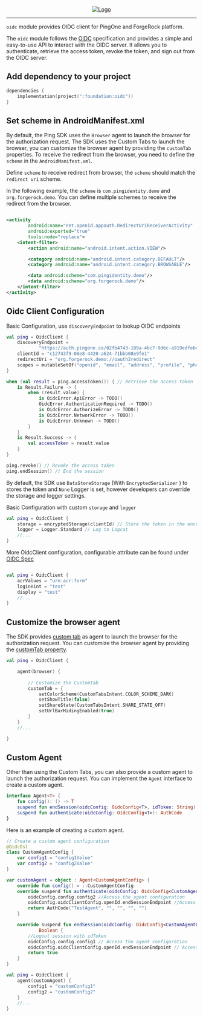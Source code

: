 <p align="center">
  <a href="https://github.com/ForgeRock/ping-android-sdk">
    <img src="https://www.pingidentity.com/content/dam/picr/nav/Ping-Logo-2.svg" alt="Logo">
  </a>
  <hr/>
</p>

`oidc` module provides OIDC client for PingOne and ForgeRock platform.

The `oidc` module follows the [OIDC](https://openid.net/specs/openid-connect-core-1_0.html) specification and
provides a simple and easy-to-use API to interact with the OIDC server. It allows you to authenticate, retrieve the
access token, revoke the token, and sign out from the OIDC server.

## Add dependency to your project

```kotlin
dependencies {
    implementation(project(":foundation:oidc"))
}
```

## Set scheme in AndroidManifest.xml

By default, the Ping SDK uses the `Browser` agent to launch the browser for the authorization request.
The SDK uses the Custom Tabs to launch the browser, you can customize the browser agent by providing the `customTab`
properties. To receive the redirect from the browser, you need to define the `scheme` in the `AndroidManifest.xml`.

Define `scheme` to receive redirect from browser, the `scheme` should match the `redirect uri` scheme.

In the following example, the `scheme` is `com.pingidentity.demo` and `org.forgerock.demo`. You can define multiple schemes
to receive the redirect from the browser.

```xml

<activity
        android:name="net.openid.appauth.RedirectUriReceiverActivity"
        android:exported="true"
        tools:node="replace">
    <intent-filter>
        <action android:name="android.intent.action.VIEW"/>

        <category android:name="android.intent.category.DEFAULT"/>
        <category android:name="android.intent.category.BROWSABLE"/>

        <data android:scheme="com.pingidentity.demo"/>
        <data android:scheme="org.forgerock.demo"/>
    </intent-filter>
</activity>
```

## Oidc Client Configuration

Basic Configuration, use `discoveryEndpoint` to lookup OIDC endpoints

```kotlin
val ping = OidcClient {
    discoveryEndpoint =
            "https://auth.pingone.ca/02fb4743-189a-4bc7-9d6c-a919edfe6447/as/.well-known/openid-configuration"
    clientId = "c12743f9-08e8-4420-a624-71bbb08e9fe1"
    redirectUri = "org.forgerock.demo://oauth2redirect"
    scopes = mutableSetOf("openid", "email", "address", "profile", "phone")
}

when (val result = ping.accessToken()) { // Retrieve the access token
    is Result.Failure -> {
        when (result.value) {
            is OidcError.ApiError -> TODO()
            OidcError.AuthenticationRequired -> TODO()
            is OidcError.AuthorizeError -> TODO()
            is OidcError.NetworkError -> TODO()
            is OidcError.Unknown -> TODO()
        }
    }
    is Result.Success -> {
        val accessToken = result.value
    }
}

ping.revoke() // Revoke the access token
ping.endSession() // End the session
```

By default, the SDK use `DataStoreStorage` (With `EncryptedSerializer` ) to stores the token and `None` Logger is set,
however developers can override the storage and logger settings.

Basic Configuration with custom `storage` and `logger`

```kotlin
val ping = OidcClient {
    storage = encryptedStorage(clientId) // Store the token in the encrypted storage
    logger = Logger.Standard // Log to Logcat
    //...
}
```

More OidcClient configuration, configurable attribute can be found under
[OIDC Spec](https://openid.net/specs/openid-connect-core-1_0.html#AuthRequest)

```kotlin

val ping = OidcClient {
    acrValues = "urn:acr:form"
    loginHint = "test"
    display = "test"
    //...
}
```

## Customize the browser agent

The SDK provides [custom tab](https://developer.chrome.com/docs/android/custom-tabs/guide-get-started) as agent to
launch the browser for the authorization request. You can customize the browser agent by providing
the [customTab property](https://developer.android.com/reference/androidx/browser/customtabs/CustomTabsIntent.Builder).

```kotlin
val ping = OidcClient {

    agent(browser) {
        
        // Customize the CustomTab
        customTab = {
            setColorScheme(CustomTabsIntent.COLOR_SCHEME_DARK)
            setShowTitle(false)
            setShareState(CustomTabsIntent.SHARE_STATE_OFF)
            setUrlBarHidingEnabled(true)
        }
    }
    //...

}
```

## Custom Agent

Other than using the Custom Tabs, you can also provide a custom agent to launch the authorization request.
You can implement the `Agent` interface to create a custom agent.

```kotlin
interface Agent<T> {
    fun config(): () -> T
    suspend fun endSession(oidcConfig: OidcConfig<T>, idToken: String): Boolean
    suspend fun authenticate(oidcConfig: OidcConfig<T>): AuthCode
}
```

Here is an example of creating a custom agent.

```kotlin
// Create a custom agent configuration
@OidcDsl
class CustomAgentConfig {
    var config1 = "config1Value"
    var config2 = "config2Value"
}

var customAgent = object : Agent<CustomAgentConfig> {
    override fun config() = ::CustomAgentConfig
    override suspend fun authenticate(oidcConfig: OidcConfig<CustomAgentConfig>): AuthCode {
        oidcConfig.config.config2 //Access the agent configuration
        oidcConfig.oidcClientConfig.openId.endSessionEndpoint //Access the oidcClientConfig
        return AuthCode("TestAgent", "", "", "", "")
    }

    override suspend fun endSession(oidcConfig: OidcConfig<CustomAgentConfig>, idToken: String):
            Boolean {
        //Logout session with idToken
        oidcConfig.config.config1 // Access the agent configuration
        oidcConfig.oidcClientConfig.openId.endSessionEndpoint // Access the oidcClientConfig
        return true
    }
}

val ping = OidcClient {
    agent(customAgent) {
        config1 = "customConfig1"
        config2 = "customConfig2"
    }
    //...
}
```